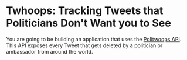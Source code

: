 # Twhoops: Tracking Tweets that Politicians Don't Want you to See

You are going to be building an application that uses the [Politwoops API](https://politwoops.eu/page/api). This API exposes every Tweet that gets deleted by a politician or ambassador from around the world.